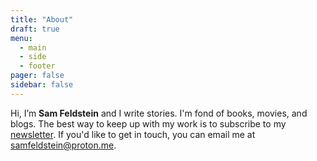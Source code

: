 ```yaml
---
title: "About"
draft: true
menu:
  - main
  - side
  - footer
pager: false
sidebar: false
---
```


Hi, I’m **Sam Feldstein** and I write stories. I'm fond of books, movies, and blogs. The best way to keep up with my work is to subscribe to my [newsletter](https://samfeldstein.substack.com/). If you'd like to get in touch, you can email me at [samfeldstein@proton.me](mailto:samfeldstein@proton.me).
